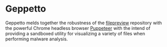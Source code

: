 # Geppetto

Geppetto melds together the robustness of the [filepreview](https://github.com/maxlabelle/filepreview) repository with the powerful Chrome headless browser [Puppeteer](https://github.com/GoogleChrome/puppeteer) with the intend of providing a sandboxed utility for visualizing a variety of files when performing malware analysis.
